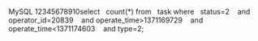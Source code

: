 MySQL 12345678910select   count(*) from   task where   status=2    and
operator_id=20839    and operate_time>1371169729    and
operate_time<1371174603    and type=2;

